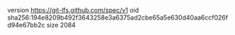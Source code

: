 version https://git-lfs.github.com/spec/v1
oid sha256:194e8209b492f3643258e3a6375ad2cbe65a5e630d40aa6ccf026fd94e67bb2c
size 2084

